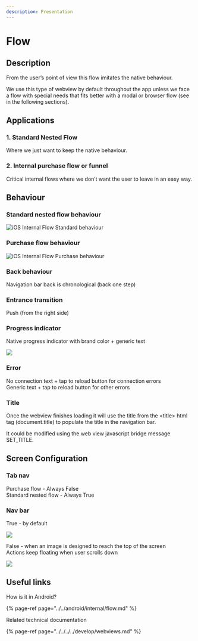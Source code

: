 ```yaml
---
description: Presentation
---
```


# Flow

## Description

From the user’s point of view this flow imitates the native behaviour.

We use this type of webview by default throughout the app unless we face a flow with special needs that fits better with a modal or browser flow \(see in the following sections\).

## Applications

### 1. Standard Nested Flow

Where we just want to keep the native behaviour.

### 2. Internal purchase flow or funnel

Critical internal flows where we don’t want the user to leave in an easy way.  


## Behaviour

### Standard nested flow behaviour

![iOS Internal Flow Standard behaviour](../../img/ios_internal_flow_standard.png)

### Purchase flow behaviour

![iOS Internal Flow Purchase behaviour](../../img/ios_internal_flow_purchase.png)

### Back behaviour

Navigation bar back is chronological \(back one step\)

### Entrance transition

Push \(from the right side\)

### Progress indicator

Native progress indicator with brand color + generic text

![](../../img/ios_progress-indicator.png)

### Error

No connection text + tap to reload button for connection errors  
Generic text + tap to reload button for other errors

### Title

Once the webview finishes loading it will use the title from the &lt;title&gt; html tag \(document.title\) to populate the title in the navigation bar.

It could be modified using the web view javascript bridge message SET\_TITLE.

## Screen Configuration

### Tab nav

Purchase flow - Always False  
Standard nested flow - Always True

### Nav bar

True - by default

![](../../img/ios_internal_flow_navbar_true.png)

False - when an image is designed to reach the top of the screen  
Actions keep floating when user scrolls down

![](../../img/android_internal_flow_navbar_false.png)

## Useful links <a id="useful-links"></a>

How is it in Android?

{% page-ref page="../../android/internal/flow.md" %}

 Related technical documentation

{% page-ref page="../../../../develop/webviews.md" %}



